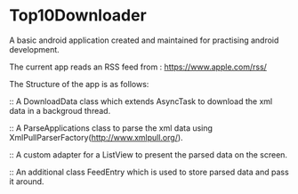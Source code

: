 # Top10Downloader
A basic android application created and maintained for practising android development.

The current app reads an RSS feed from : https://www.apple.com/rss/

The Structure of the app is as follows:

 :: A DownloadData class which extends AsyncTask to download the xml data in a backgroud thread.
 
 :: A ParseApplications class to parse the xml data using XmlPullParserFactory(http://www.xmlpull.org/).
 
 :: A custom adapter for a ListView to present the parsed data on the screen.
 
 :: An additional class FeedEntry which is used to store parsed data and pass it around.
